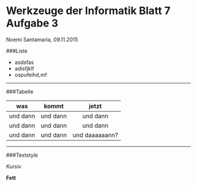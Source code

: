 Werkzeuge der Informatik Blatt 7 Aufgabe 3
==================
Noemi Santamaria,
09.11.2015

###Liste

  * asdsfas 
  * adisfjklf
  * ospufeihd,mf

---

###Tabelle

| was | kommt | jetzt |
|:------:|:------:|:------:|
| und dann | und dann | und dann |
| und dann | und dann | und dann |
| und dann | und dann | und daaaaaann? |

---

###Textstyle

*Kursiv*

**Fett**
